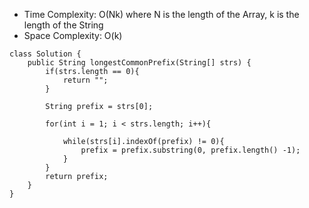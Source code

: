 * Time Complexity: O(Nk) where N is the length of the Array, k is the length of the String
* Space Complexity: O(k)

```
class Solution {
    public String longestCommonPrefix(String[] strs) {
        if(strs.length == 0){
            return "";
        }
        
        String prefix = strs[0];
        
        for(int i = 1; i < strs.length; i++){
            
            while(strs[i].indexOf(prefix) != 0){
                prefix = prefix.substring(0, prefix.length() -1);
            }
        }
        return prefix;
    }
}
```